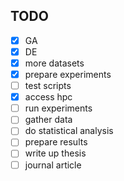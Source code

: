 ## TODO

- [x] GA
- [x] DE
- [x] more datasets
- [x] prepare experiments
- [ ] test scripts
- [x] access hpc
- [ ] run experiments
- [ ] gather data
- [ ] do statistical analysis
- [ ] prepare results
- [ ] write up thesis
- [ ] journal article
